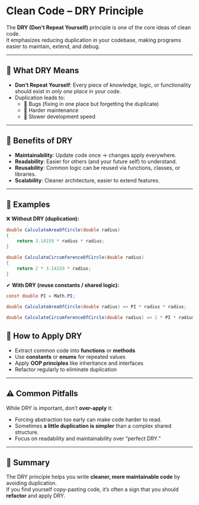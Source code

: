# Clean Code – DRY Principle

The **DRY (Don't Repeat Yourself)** principle is one of the core ideas of clean code.  
It emphasizes reducing duplication in your codebase, making programs easier to maintain, extend, and debug.

---

## 🔹 What DRY Means
- **Don’t Repeat Yourself**: Every piece of knowledge, logic, or functionality should exist in *only one place* in your code.  
- Duplication leads to:
  - 🐛 Bugs (fixing in one place but forgetting the duplicate)  
  - 🔧 Harder maintenance  
  - 🐢 Slower development speed  

---

## 🔹 Benefits of DRY
- **Maintainability**: Update code once → changes apply everywhere.  
- **Readability**: Easier for others (and your future self) to understand.  
- **Reusability**: Common logic can be reused via functions, classes, or libraries.  
- **Scalability**: Cleaner architecture, easier to extend features.  

---

## 🔹 Examples

❌ **Without DRY (duplication):**
```csharp
double CalculateAreaOfCircle(double radius)
{
    return 3.14159 * radius * radius;
}

double CalculateCircumferenceOfCircle(double radius)
{
    return 2 * 3.14159 * radius;
}
```

✔ **With DRY (reuse constants / shared logic):**
```csharp
const double PI = Math.PI;

double CalculateAreaOfCircle(double radius) => PI * radius * radius;

double CalculateCircumferenceOfCircle(double radius) => 2 * PI * radius;
```

## 🔹 How to Apply DRY
- Extract common code into **functions** or **methods**  
- Use **constants** or **enums** for repeated values  
- Apply **OOP principles** like inheritance and interfaces  
- Refactor regularly to eliminate duplication  

---

## ⚠️ Common Pitfalls
While DRY is important, don’t **over-apply** it:
- Forcing abstraction too early can make code harder to read.  
- Sometimes **a little duplication is simpler** than a complex shared structure.  
- Focus on readability and maintainability over “perfect DRY.”  

---

## 📝 Summary
The DRY principle helps you write **cleaner, more maintainable code** by avoiding duplication.  
If you find yourself copy-pasting code, it’s often a sign that you should **refactor** and apply DRY.  
